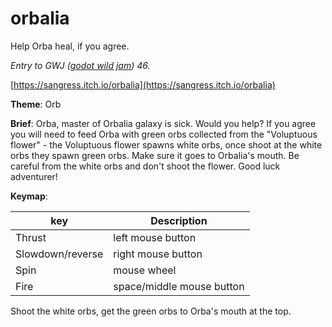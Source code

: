 # orbalia
Help Orba heal, if you agree.

*Entry to GWJ ([godot wild jam](https://itch.io/jam/godot-wild-jam-46)) 46.*

[https://sangress.itch.io/orbalia](https://sangress.itch.io/orbalia)

**Theme**: Orb

**Brief**: Orba, master of Orbalia galaxy is sick. Would you help? If you agree you will need to feed Orba with green orbs collected from the "Voluptuous flower" - the Voluptuous flower spawns white orbs, once shoot at the white orbs they spawn green orbs. Make sure it goes to Orbalia's mouth. Be careful from the white orbs and don't shoot the flower. Good luck adventurer!

**Keymap**:

| key | Description |
| ----------- | ----------- |
| Thrust |	left mouse button |
| Slowdown/reverse |	right mouse button |
| Spin |	mouse wheel |
| Fire |	space/middle mouse button |


Shoot the white orbs, get the green orbs to Orba's mouth at the top.
